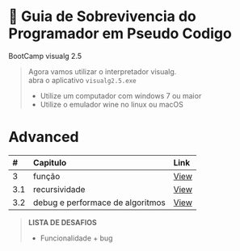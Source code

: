 #  :card_index: Guia de Sobrevivencia do Programador em Pseudo Codigo
BootCamp visualg 2.5   
> Agora vamos utilizar o interpretador visualg.  
> abra o aplicativo `visualg2.5.exe`
> * Utilize um computador com windows 7 ou maior
> * Utilize o emulador wine no linux ou macOS

# Advanced
| # | Capitulo | Link |
|:---|:---|:---|
| 3   | função | [View](3.advanced.md/3.0.md) |
| 3.1 | recursividade | [View](3.advanced.md/3.1.md) |
| 3.2 | debug e performace de algoritmos | [View](3.advanced.md/3.2.md) |
> **LISTA DE DESAFIOS**
> * Funcionalidade + bug
